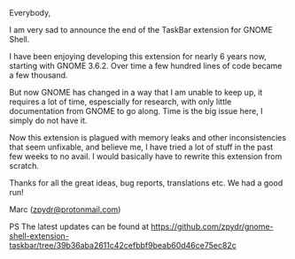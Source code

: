 Everybody,

I am very sad to announce the end of the TaskBar extension for GNOME Shell. 

I have been enjoying developing this extension for nearly 6 years now, starting with GNOME 3.6.2. Over time a few hundred lines of code became a few thousand.

But now GNOME has changed in a way that I am unable to keep up, it requires a lot of time, espescially for research, with only little documentation from GNOME to go along. Time is the big issue here, I simply do not have it.

Now this extension is plagued with memory leaks and other inconsistencies that seem unfixable, and believe me, I have tried a lot of stuff in the past few weeks to no avail. I would basically have to rewrite this extension from scratch.

Thanks for all the great ideas, bug reports, translations etc. We had a good run!


Marc (zpydr@protonmail.com)

PS The latest updates can be found at https://github.com/zpydr/gnome-shell-extension-taskbar/tree/39b36aba2611c42cefbbf9beab60d46ce75ec82c
